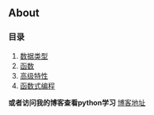 ## About
### 目录
1. [数据类型](https://github.com/Zzz468005600/python-study/blob/master/document/data_type.md)
2. [函数](https://github.com/Zzz468005600/python-study/blob/master/document/function.md)
3. [高级特性](https://github.com/Zzz468005600/python-study/blob/master/document/advanced_features.md)
4. [函数式编程](https://github.com/Zzz468005600/python-study/blob/master/document/functional_programming.md)


**或者访问我的博客查看python学习**  [博客地址](https://zzz468005600.github.io/)



